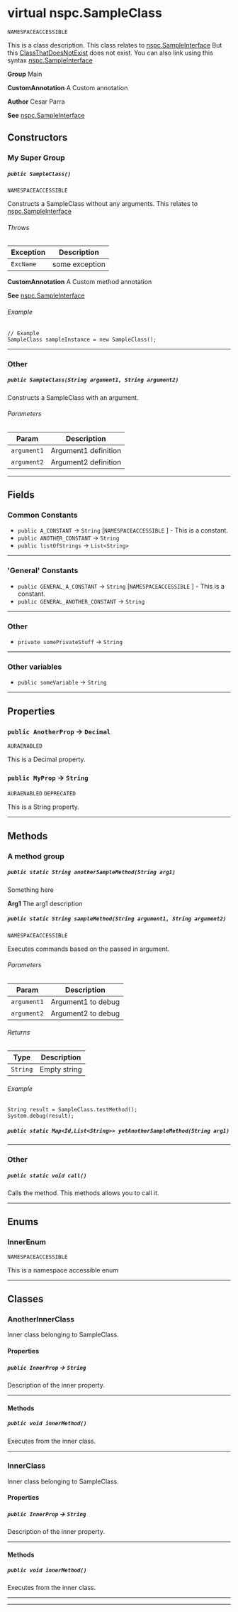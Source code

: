 # virtual nspc.SampleClass

`NAMESPACEACCESSIBLE`

This is a class description. This class relates to [nspc.SampleInterface](types/Sample-Interfaces/nspc.SampleInterface.md)
             But this [ClassThatDoesNotExist](ClassThatDoesNotExist) does not exist.
             You can also link using this syntax [nspc.SampleInterface](types/Sample-Interfaces/nspc.SampleInterface.md)


**Group** Main


**CustomAnnotation** A Custom annotation


**Author** Cesar Parra


**See** [nspc.SampleInterface](types/Sample-Interfaces/nspc.SampleInterface.md)

## Constructors
### My Super Group
##### `public SampleClass()`

`NAMESPACEACCESSIBLE`

Constructs a SampleClass without any arguments. This relates to [nspc.SampleInterface](types/Sample-Interfaces/nspc.SampleInterface.md)

###### Throws

|Exception|Description|
|---|---|
|`ExcName`|some exception|


**CustomAnnotation** A Custom method annotation


**See** [nspc.SampleInterface](types/Sample-Interfaces/nspc.SampleInterface.md)

###### Example
```apex
// Example
SampleClass sampleInstance = new SampleClass();
```


---
### Other
##### `public SampleClass(String argument1, String argument2)`

Constructs a SampleClass with an argument.

###### Parameters

|Param|Description|
|---|---|
|`argument1`|Argument1 definition|
|`argument2`|Argument2 definition|

---
## Fields
### Common Constants

* `public A_CONSTANT` → `String` [`NAMESPACEACCESSIBLE` ]  - This is a constant.
* `public ANOTHER_CONSTANT` → `String` 
* `public listOfStrings` → `List<String>` 
---
### 'General' Constants

* `public GENERAL_A_CONSTANT` → `String` [`NAMESPACEACCESSIBLE` ]  - This is a constant.
* `public GENERAL_ANOTHER_CONSTANT` → `String` 
---
### Other

* `private somePrivateStuff` → `String` 
---
### Other variables

* `public someVariable` → `String` 
---
## Properties

### `public AnotherProp` → `Decimal`

`AURAENABLED` 

This is a Decimal property.

### `public MyProp` → `String`

`AURAENABLED` 
`DEPRECATED` 

This is a String property.

---
## Methods
### A method group
##### `public static String anotherSampleMethod(String arg1)`

Something here


**Arg1** The arg1 description

##### `public static String sampleMethod(String argument1, String argument2)`

`NAMESPACEACCESSIBLE`

Executes commands based on the passed in argument.

###### Parameters

|Param|Description|
|---|---|
|`argument1`|Argument1 to debug|
|`argument2`|Argument2 to debug|

###### Returns

|Type|Description|
|---|---|
|`String`|Empty string|

###### Example
```apex
String result = SampleClass.testMethod();
System.debug(result);
```


##### `public static Map<Id,List<String>> yetAnotherSampleMethod(String arg1)`
---
### Other
##### `public static void call()`

Calls the method.
This methods allows you to call it.

---
## Enums
### InnerEnum

`NAMESPACEACCESSIBLE`

This is a namespace accessible enum


---
## Classes
### AnotherInnerClass

Inner class belonging to SampleClass.

#### Properties

##### `public InnerProp` → `String`


Description of the inner property.

---
#### Methods
##### `public void innerMethod()`

Executes from the inner class.

---

### InnerClass

Inner class belonging to SampleClass.

#### Properties

##### `public InnerProp` → `String`


Description of the inner property.

---
#### Methods
##### `public void innerMethod()`

Executes from the inner class.

---

---
